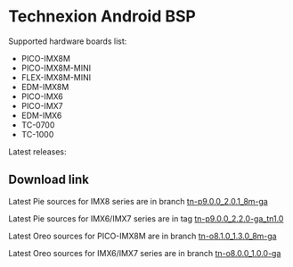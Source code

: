 Technexion Android BSP
==========

Supported hardware boards list:

* PICO-IMX8M
* PICO-IMX8M-MINI
* FLEX-IMX8M-MINI
* EDM-IMX8M
* PICO-IMX6
* PICO-IMX7
* EDM-IMX6
* TC-0700
* TC-1000


Latest releases:

Download link
-----------
Latest Pie sources for IMX8 series are in branch [tn-p9.0.0\_2.0.1\_8m-ga][latest-pie-8m]

Latest Pie sources for IMX6/IMX7 series are in tag [tn-p9.0.0\_2.2.0-ga_tn1.0][latest-pie]

Latest Oreo sources for PICO-IMX8M are in branch [tn-o8.1.0\_1.3.0\_8m-ga][latest-oreo-8m]

Latest Oreo sources for IMX6/IMX7 series are in branch [tn-o8.0.0\_1.0.0-ga][latest-oreo]

[latest-pie-8m]:https://github.com/technexion-android/cookers/tree/tn-p9.0.0_2.0.1_8m-ga "Pie for IMX8M"
[latest-pie]:https://github.com/technexion-android/cookers/tree/tn-p9.0.0_2.2.0-ga_tn1.0 "Pie for IMX6/IMX7"
[latest-oreo-8m]:https://github.com/technexion-android/cookers/tree/tn-o8.1.0_1.3.0_8m-ga "Oreo for IMX8M"
[latest-oreo]:https://github.com/technexion-android/cookers/tree/tn-o8.0.0_1.0.0-ga "Oreo for IMX6/IMX7"

